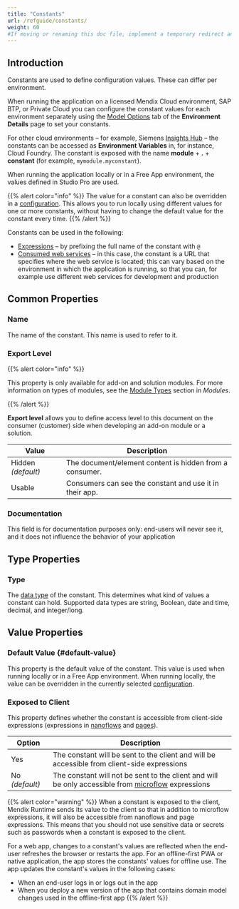 ```yaml
---
title: "Constants"
url: /refguide/constants/
weight: 60
#If moving or renaming this doc file, implement a temporary redirect and let the respective team know they should update the URL in the product. See Mapping to Products for more details.
---
```


## Introduction

Constants are used to define configuration values. These can differ per environment.

When running the application on a licensed Mendix Cloud environment, SAP BTP, or Private Cloud you can configure the constant values for each environment separately using the [Model Options](/developerportal/deploy/environments-details/#model-options) tab of the **Environment Details** page to set your constants.

For other cloud environments – for example, Siemens [Insights Hub](/partners/siemens/mindsphere/) – the constants can be accessed as **Environment Variables** in, for instance, Cloud Foundry. The constant is exposed with the name **module** + **.** + **constant** (for example, `mymodule.myconstant`).

When running the application locally or in a Free App environment, the values defined in Studio Pro are used.

{{% alert color="info" %}}
The value for a constant can also be overridden in a [configuration](/refguide/configuration/). This allows you to run locally using different values for one or more constants, without having to change the default value for the constant every time.
{{% /alert %}}

Constants can be used in the following:

* [Expressions](/refguide/expressions/) – by prefixing the full name of the constant with `@`
* [Consumed web services](/refguide/consumed-web-services/) – in this case, the constant is a URL that specifies where the web service is located; this can vary based on the environment in which the application is running, so that you can, for example use different web services for development and production

## Common Properties

### Name

The name of the constant. This name is used to refer to it.

### Export Level 

{{% alert color="info" %}}

This property is only available for add-on and solution modules. For more information on types of modules, see the [Module Types](/refguide/modules/#module-types) section in *Modules*. 

{{% /alert %}}

**Export level** allows you to define access level to this document on the consumer (customer) side when developing an add-on module or a solution. 

| Value              | Description                                             |
| ------------------ | ------------------------------------------------------- |
| Hidden *(default)* | The document/element content is hidden from a consumer. |
| Usable             | Consumers can see the constant and use it in their app. |

### Documentation

This field is for documentation purposes only: end-users will never see it, and it does not influence the behavior of your application

## Type Properties

### Type

The [data type](/refguide/data-types/) of the constant. This determines what kind of values a constant can hold. Supported data types are string, Boolean, date and time, decimal, and integer/long.

## Value Properties

### Default Value {#default-value}

This property is the default value of the constant. This value is used when running locally or in a Free App environment. When running locally, the value can be overridden in the currently selected [configuration](/refguide/configuration/).

### Exposed to Client

This property defines whether the constant is accessible from client-side expressions (expressions in [nanoflows](/refguide/nanoflows/) and [pages](/refguide/pages/)).

| Option | Description |
| --- | --- |
| Yes | The constant will be sent to the client and will be accessible from client-side expressions |
| No *(default)* | The constant will not be sent to the client and will be only accessible from [microflow](/refguide/microflows/) expressions |

{{% alert color="warning" %}}
When a constant is exposed to the client, Mendix Runtime sends its value to the client so that in addition to microflow expressions, it will also be accessible from nanoflows and page expressions. This means that you should not use sensitive data or secrets such as passwords when a constant is exposed to the client.

For a web app, changes to a constant's values are reflected when the end-user refreshes the browser or restarts the app. For an offline-first PWA or native application, the app stores the constants' values for offline use. The app updates the constant's values in the following cases:

* When an end-user logs in or logs out in the app
* When you deploy a new version of the app that contains domain model changes used in the offline-first app
{{% /alert %}}

